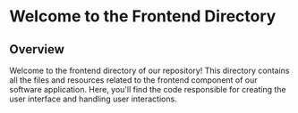 # Welcome to the Frontend Directory

## Overview
Welcome to the frontend directory of our repository! This directory contains all the files and resources related to the frontend component of our software application. Here, you'll find the code responsible for creating the user interface and handling user interactions.